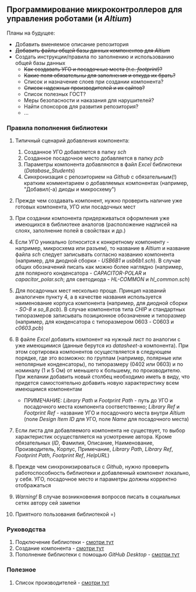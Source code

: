 ## Программирование микроконтроллеров для управления роботами (и _Altium_)

Планы на будущее:
* Добавить вменяемое описание репозитория
* ~~Добавить файлы общей базы данных компонентов для _Altium_~~
* Создать инструкции/правила по заполнению и использованию общей базы данных
    * ~~Как создавать УГО и посадочные места (т.е. _footprint_)?~~
    * ~~Какие поля обязательны для заполнения и откуда их брать?~~
    * Список и назначение слоев при создании компонента?
    * ~~Список надежных производителей и их сайтов?~~
    * Список полезных ГОСТ?
    * Меры безопасности и наказания для нарушителей?
    * Найти спонсоров для развития репозитория?
    * ...

### Правила пополнения библиотеки

1. Типичный сценарий добавления компонента:
    1. Созданное УГО добавляется в папку _sch_
    2. Созданное посадочное место добавляется в папку _pcb_
    3. Параметры компонента добавляются в файл _Excel_ библиотеки (_Database_Students_)
    4. Синхронизация с репозиторием на _Github_ с обязательным(!) кратким комментарием о добавляемых компонентах (например, "Добавил(-а) диоды и микросхему")
    
2. Прежде чем создавать компонент, нужно проверить наличие уже готовых компонента, УГО или посадочных мест

3. При создании компонента придерживаться оформления уже имеющихся в библиотеке аналогов (расположение надписей на слоях, заполнение полей в свойствах и др.)

4. Если УГО уникально (относится к конкретному компоненту - например, микросхема или разъем), то название в _Altium_ и название файла _sch_ следует записывать согласно названию компонента (например, для диодной сборки - _USB6B1_ и _usb6b1.sch_). В случае общих обозначений писать как можно более наглядно (например, для полярного конденсатора - _CAPACITOR-POLAR_ и _capacitor_polar.sch_; для светодиода - _HL-COMMON_ и _hl_common.sch_)

5. Для посадочных мест несколько проще. Принцип названий аналогичен пункту 4, а в качестве названия используется наименование корпуса компонента (например, для диодной сборки - _SO-8_ и _so_8.pcb_). В случае компонентов типа _CHIP_ и стандартных типоразмеров записывать позиционное обозначение и типоразмер (например, для конденсатора с типоразмером 0603 - C0603 и _c0603.pcb_)
    
6. В файле _Excel_ добавить компонент на нужный лист по аналогии с уже имеющимися (данные берутся из _datasheet_-а компонента). При этом сортировка компонентов осуществляется в следующем порядке, где это возможно: по группам (например, полярные или неполярные конденсаторы), по типоразмеру (0402 или 0603) и по номиналу (1 и 5 Ом) от меньшего к большему, по производителю. При желании добавить новый столбец необходимо иметь в виду, что придется самостоятельно добавить новую характеристику всем имеющимся компонентам
    - ПРИМЕЧАНИЕ: _Library Path_ и _Footprint Path_ - путь до УГО и посадочного места компонента соответственно; _Library Ref_ и _Footprint Ref_ - название УГО и посадочного места внутри _Altium_ (поле _Design Item ID_ для УГО, поле _Name_ для посадочного места)

7. Если листа для добавляемого компонента не существует, то выбор характеристик осуществляется на усмотрение автора. Кроме обязательных (_ID_, Фамилия, Описание, Наименование, Производитель, Корпус, Примечание, _Library Path_, _Library Ref_, _Footprint Path_, _Footprint Ref_, _HelpURL_)

8. Прежде чем синхронизироваться с _Github_, нужно проверить работоспособность библиотеки и добавленный компонент локально, у себя. УГО, посадочное место и параметры должны корректно отображаться

9. _Warning!_ В случае возникновения вопросов писать в социальных сетях автору сей заметки

10. Приятного пользования библиотекой =)

### Руководства

1. Подключение библиотеки - [смотри тут](add_library.md)
2. Создание компонента - [смотри тут](create_component.md)
3. Пополнение библиотеки с помощью _GitHub Desktop_ - [смотри тут](use_github.md)

### Полезное

1. Список производителей - [смотри тут](manufacturers.md)
